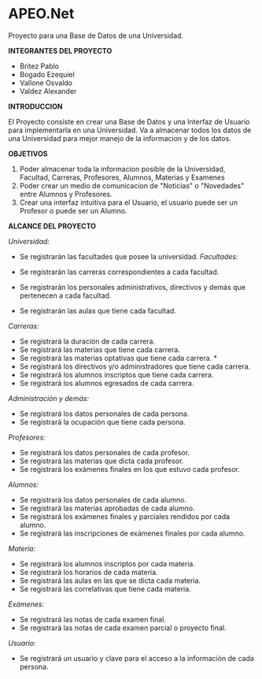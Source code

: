 # APEO.Net

Proyecto para una Base de Datos de una Universidad.

**INTEGRANTES DEL PROYECTO**
* Britez Pablo
* Bogado Ezequiel
* Vallone Osvaldo
* Valdez Alexander

**INTRODUCCION**

El Proyecto consiste en crear una Base de Datos y una Interfaz de Usuario para implementarla en una Universidad. Va a almacenar todos los datos de una Universidad para mejor manejo de la informacion y de los datos.


**OBJETIVOS**

1. Poder almacenar toda la informacion posible de la Universidad, Facultad, Carreras, Profesores, Alumnos, Materias y Examenes
2. Poder crear un medio de comunicacion de "Noticias" o "Novedades" entre Alumnos y Profesores.
3. Crear una interfaz intuitiva para el Usuario, el usuario puede ser un Profesor o puede ser un Alumno.


**ALCANCE DEL PROYECTO**


*Universidad:*

* Se registrarán las facultades que posee la universidad.
*Facultades:*

* Se registrarán las carreras correspondientes a cada facultad.
*	Se registrarán los personales administrativos, directivos y demás que pertenecen a cada facultad.
*	Se registrarán las aulas que tiene cada facultad.

*Carreras:*

*	Se registrará la duración de cada carrera.
*	Se registrará las materias que tiene cada carrera.
*	Se registrará las materias optativas que tiene cada carrera. *
*	Se registrará los directivos y/o administradores que tiene cada carrera.
*	Se registrará los alumnos inscriptos que tiene cada carrera.
*	Se registrará los alumnos egresados de cada carrera.

*Administración y demás:*

*	Se registrará los datos personales de cada persona.
*	Se registrará la ocupación que tiene cada persona.

*Profesores:*

*	Se registrará los datos personales de cada profesor.
*	Se registrará las materias que dicta cada profesor.
*	Se registrará los exámenes finales en los que estuvo cada profesor.

*Alumnos:*

*	Se registrará los datos personales de cada alumno.
*	Se registrará las materias aprobadas de cada alumno.
*	Se registrará los exámenes finales y parciales rendidos por cada alumno.
*	Se registrará las inscripciones de exámenes finales por cada alumno.

*Materia:*

*	Se registrará los alumnos inscriptos por cada materia.
*	Se registrará los horarios de cada materia.
*	Se registrará las aulas en las que se dicta cada materia.
*	Se registrará las correlativas que tiene cada materia.

*Exámenes:*

*	Se registrará las notas de cada examen final.
*	Se registrará las notas de cada examen parcial o proyecto final.

*Usuario:*

*	Se registrará un usuario y clave para el acceso a la información de cada persona.




